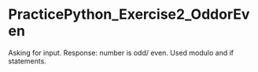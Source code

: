 # PracticePython_Exercise2_OddorEven
Asking for input. Response: number is odd/ even.  Used modulo and if statements.
